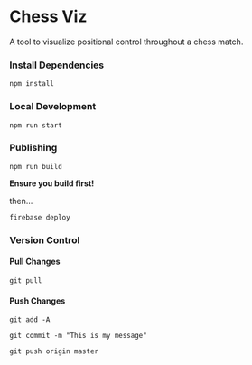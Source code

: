 # Chess Viz

A tool to visualize positional control throughout a chess match.

### Install Dependencies

`npm install`

### Local Development

`npm run start`

### Publishing

`npm run build`

**Ensure you build first!**

then...

`firebase deploy`

### Version Control

#### Pull Changes

`git pull`

#### Push Changes
`git add -A`

`git commit -m "This is my message"`

`git push origin master`
